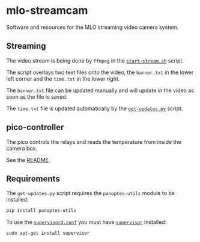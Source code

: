 # mlo-streamcam
Software and resources for the MLO streaming video camera system.

## Streaming

The video stream is being done by `ffmpeg` in the [`start-stream.sh`](start-stream.sh) script.

The script overlays two text files onto the video, the `banner.txt` in the lower left corner and the `time.txt` in the lower right.

The `banner.txt` file can be updated manually and will update in the video as soon as the file is saved. 

The `time.txt` file is updated automatically by the [`get-updates.py`](get-updates.py) script.

## pico-controller

The pico controls the relays and reads the temperature from inside the camera box.

See the [README](pico-controller/README.md).

## Requirements

The `get-updates.py` script requires the `panoptes-utils` module to be installed:

```bash
pip install panoptes-utils
```

To use the [`supervisord.conf`](supervisord.conf) you must have [`supervisor`](http://supervisord.org/) installed:

```bash
sudo apt-get install supervisor
```
